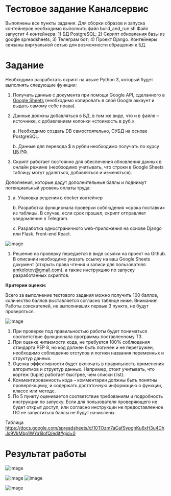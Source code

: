 # Тестовое задание Каналсервис

Выполнены все пункты задания.
Для сборки образов и запуска контейнеров необходимо выполнить файл build_and_run.sh
Файл запустит 4 контейнера: 1) БД PostgreSQL; 2) Скрипт обновления базы из google spreadsheets; 3) Телеграм бот; 4) Проект Django. 
Контейнеры связаны виртуальной сетью для возможности обращения к БД.

# Задание 
Необходимо разработать скрипт на языке Python 3, который будет выполнять следующие функции:

1. Получать данные с документа при помощи Google API, сделанного в [Google Sheets](https://docs.google.com/spreadsheets/d/1f-qZEX1k_3nj5cahOzntYAnvO4ignbyesVO7yuBdv_g/edit) (необходимо копировать в свой Google аккаунт и выдать самому себе права).
2. Данные должны добавляться в БД, в том же виде, что и в файле –источнике, с добавлением колонки «стоимость в руб.»
    
    a. Необходимо создать DB самостоятельно, СУБД на основе PostgreSQL.
    
    b. Данные для перевода $ в рубли необходимо получать по курсу [ЦБ РФ](https://www.cbr.ru/development/SXML/).
    
3. Скрипт работает постоянно для обеспечения обновления данных в онлайн режиме (необходимо учитывать, что строки в Google Sheets таблицу могут удаляться, добавляться и изменяться).

Дополнения, которые дадут дополнительные баллы и поднимут потенциальный уровень оплаты труда:

1. a. Упаковка решения в docker контейнер
    
    b. Разработка функционала проверки соблюдения «срока поставки» из таблицы. В случае, если срок прошел, скрипт отправляет уведомление в Telegram.
    
    c. Разработка одностраничного web-приложения на основе Django или Flask. Front-end React.
    
![image](https://user-images.githubusercontent.com/118097491/227725251-331cad12-7366-4b34-83ba-9f04f2018c3e.png)
    

1. Решение на проверку передается в виде ссылки на проект на Github.
В описании необходимо указать ссылку на ваш Google Sheets документ (открыть права чтения и записи для пользователя [amkolotov@gmail.com](mailto:amkolotov@gmail.com)), а также инструкцию по запуску разработанных скриптов.

**Критерии оценки:**

Всего за выполнение тестового задания можно получить 100 баллов, количество баллов выставляется согласно таблице ниже.
Внимание! Работы соискателей, не выполнивших первые 3 пункта, не будут проверяться.

![image](https://user-images.githubusercontent.com/118097491/227725266-c7688703-fe85-44fb-bd0f-aca40ccdc06e.png)

1. При проверке под правильностью работы будет пониматься соответствие функционала программы поставленному ТЗ.
2. При оценке читаемости кода, не требуется 100% соблюдения стандарта PEP 8, но код должен быть логичен и не перегружен, необходимо соблюдение отступов и логики названия переменных и структур данных.
3. Оценка эффективности будет включать в правильность применения алгоритмов и структур данных. Например, стоит учитывать, что кортеж (tuple) работает быстрее, чем списки (list).
4. Комментированность кода – комментарии должны быть понятны проверяющему, и содержать достаточную информацию о функции, классе или методе.
5. По 5 пункту оценивается соответствие требованиям и подробность инструкции по запуску. Если для пользователя проверяющего не будет открыт доступ, или согласно инструкции не предоставленное ПО не запуститься баллы не будут начислены.



Таблица 
https://docs.google.com/spreadsheets/d/10TOzm7aCafSypgnKu6xH3u4DhJs9VkMbp1WYa1iIofQ/edit#gid=0

# Результат работы
![image](https://user-images.githubusercontent.com/118097491/228463709-ea39ff14-e843-4720-a367-0eeeef0360e5.png)

![image](https://user-images.githubusercontent.com/118097491/228472904-f583778d-0254-42a7-8a1f-1fa4adb0641b.png)
![image](https://user-images.githubusercontent.com/118097491/228463937-a4fa1efe-2edd-42cc-a64f-03e843eeedbe.png)

![image](https://user-images.githubusercontent.com/118097491/228464308-16d1ccfe-ec0e-466b-a3e5-bc1dda9b2342.png)

